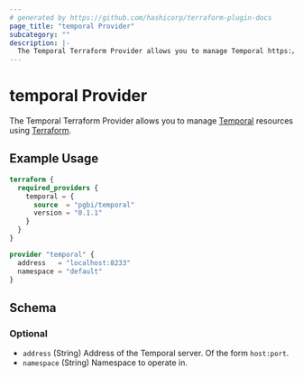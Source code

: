 ```yaml
---
# generated by https://github.com/hashicorp/terraform-plugin-docs
page_title: "temporal Provider"
subcategory: ""
description: |-
  The Temporal Terraform Provider allows you to manage Temporal https://temporal.io/ resources using Terraform https://www.terraform.io/.
---
```


# temporal Provider

The Temporal Terraform Provider allows you to manage [Temporal](https://temporal.io/) resources using [Terraform](https://www.terraform.io/).

## Example Usage

```terraform
terraform {
  required_providers {
    temporal = {
      source  = "pgbi/temporal"
      version = "0.1.1"
    }
  }
}

provider "temporal" {
  address   = "localhost:8233"
  namespace = "default"
}
```

<!-- schema generated by tfplugindocs -->
## Schema

### Optional

- `address` (String) Address of the Temporal server. Of the form `host:port`.
- `namespace` (String) Namespace to operate in.
